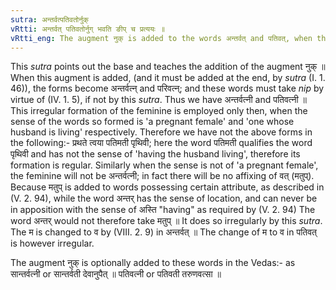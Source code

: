 ```yaml
---
sutra: अन्तर्वत्पतिवतोर्नुक्
vRtti: अन्तर्वत् पतिवतोर्नुग् भवति ङीप् च प्रत्ययः ॥
vRtti_eng: The augment नुक् is added to the words अन्तर्वत् and पतिवत्, when the affix ङीप् is added to form the feminine.
---
```

This _sutra_ points out the base and teaches the addition of the augment नुक् ॥ When this augment is added, (and it must be added at the end, by _sutra_ (I. 1. 46)), the forms become अन्तर्वत्न् and परिवत्न्; and these words must take _nip_ by virtue of (IV. 1. 5), if not by this _sutra_. Thus we have अन्तर्वत्नी and पतिवत्नी ॥ This irregular formation of the feminine is employed only then, when the sense of the words so formed is 'a pregnant female' and 'one whose husband is living' respectively. Therefore we have not the above forms in the following:- प्रथते त्वया पतिमती पृथिवी; here the word पतिमती qualifies the word पृथिवी and has not the sense of 'having the husband living', therefore its formation is regular. Similarly when the sense is not of 'a pregnant female', the feminine will not be अन्तर्वत्नी; in fact there will be no affixing of वत् (मतुप्). Because मतुप् is added to words possessing certain attribute, as described in (V. 2. 94), while the word अन्तर् has the sense of location, and can never be in apposition with the sense of अस्ति "having" as required by (V. 2. 94) The word अन्तर् would not therefore take मतुप् ॥ It does so irregularly by this _sutra_. The म is changed to व by (VIII. 2. 9) in अन्तर्वत् ॥ The change of म to व in पतिवत् is however irregular.

The augment नुक् is optionally added to these words in the Vedas:- as सान्तर्वत्नी or सान्तर्वती देवानुपैत् ॥ पतिवत्नी or पतिवती तरुणवत्सा ॥
